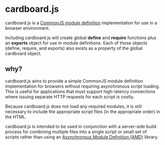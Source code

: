 cardboard.js
============

cardboard.js is a [CommonJS module definition](http://www.commonjs.org/specs/modules/1.0/) implementation for use in a browser environment.

Including cardboard.js will create global **define** and **require** functions plus an **exports** object for use in module definitions. Each of those objects (define, require, and exports) also exists as a property of the global cardboard object.

why?
----
cardboard.js aims to provide a simple CommonJS module definition implementation for browsers without requiring asynchronous script loading. This is useful for applications that must support high-latency connections where issuing separate HTTP requests for each script is costly. 

Because cardboard.js does not load any required modules, it is still necessary to include the appropriate script files (in the appropriate order) in the HTML.

cardboard.js is intended to be used in conjunction with a server-side build process for combining multiple files into a single script or small set of scripts rather than using an [Asynchronous Module Definition (AMD)](https://github.com/amdjs/amdjs-api/wiki/AMD) library.

